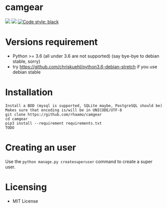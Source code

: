 camgear
=====================

<a href="https://dev.sigpipe.me/dashie/camgear/src/branch/main/LICENSE"><img src="https://img.shields.io/badge/license-MIT-green.svg"/></a>
<img src="https://img.shields.io/badge/python-%3E%3D3.6-blue.svg"/> [![Code style: black](https://img.shields.io/badge/code%20style-black-000000.svg)](https://github.com/ambv/black)

# Versions requirement
 - Python >= 3.6 (all under 3.6 are not supported) (say bye-bye to debian stable, sorry)
 - try https://github.com/chriskuehl/python3.6-debian-stretch if you use debian stable

# Installation
    Install a BDD (mysql is supported, SQLite maybe, PostgreSQL should be)
    Makes sure that encoding is/will be in UNICODE/UTF-8
    git clone https://github.com/rhaamo/camgear
    cd camgear
    pip3 install --requirement requirements.txt
    TODO

# Creating an user

Use the ``` python manage.py createsuperuser ``` command to create a super user.

# Licensing
 - MIT License
 